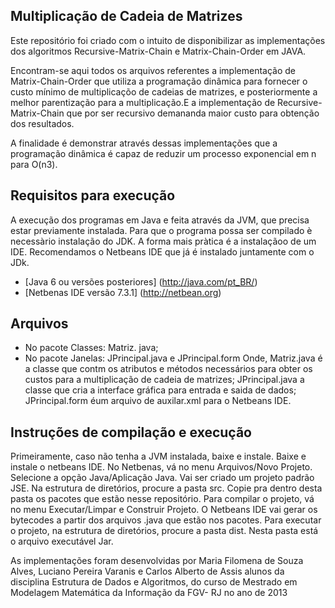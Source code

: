 ## Multiplicação de Cadeia de Matrizes


Este repositório foi criado com o intuito de disponibilizar as implementações dos algoritmos Recursive-Matrix-Chain e Matrix-Chain-Order  em JAVA.

Encontram-se aqui todos os arquivos referentes a implementação de Matrix-Chain-Order que utiliza a programação dinâmica para fornecer o custo mínimo de multiplicaçõo de cadeias de matrizes, e posteriormente a melhor parentização para a multiplicação.E a implementação de Recursive-Matrix-Chain que por ser recursivo  demananda maior custo para obtenção dos resultados.

A finalidade  é demonstrar através dessas implementações que a programação dinâmica é capaz
de reduzir um processo exponencial em n para O(n3).


## Requisitos para execução

A execução dos programas em Java e feita através da JVM, que precisa estar previamente instalada.
Para que o programa possa ser compilado è necessàrio instalação do JDK. A forma mais pràtica
é a instalaçãoo de um IDE. Recomendamos o Netbeans IDE que já é instalado juntamente com o JDk.


- [Java 6 ou versões posteriores] (http://java.com/pt_BR/)
- [Netbenas IDE versão 7.3.1] (http://netbean.org)

## Arquivos

- No pacote Classes: Matriz. java;
- No pacote Janelas: JPrincipal.java e JPrincipal.form
Onde, Matriz.java é a classe que contm os atributos e métodos necessários para obter os custos para a multiplicação de cadeia de matrizes;
JPrincipal.java  a classe que cria a interface gráfica para entrada e saida de dados;
JPrincipal.form éum arquivo de auxilar.xml para o Netbeans IDE.

## Instruções de compilação e execução

Primeiramente, caso não tenha a JVM instalada, baixe e instale.
Baixe e instale o netbeans IDE.
No Netbenas, vá no menu Arquivos/Novo Projeto. Selecione a opção Java/Aplicação Java. Vai ser criado um projeto padrão JSE.
Na estrutura de diretórios, procure a pasta src. Copie pra dentro desta pasta os pacotes que estão nesse repositório.
Para compilar o projeto, vá no menu Executar/Limpar e Construir Projeto. O Netbeans IDE vai gerar os bytecodes a partir
dos arquivos .java que estão nos pacotes.
Para executar o projeto, na estrutura de diretórios, procure a pasta dist. Nesta pasta está o arquivo executável Jar.


As implementações  foram desenvolvidas  por  Maria Filomena de Souza Alves, Luciano Pereira Varanis e Carlos Alberto de Assis alunos da disciplina Estrutura de Dados e Algoritmos, do curso de Mestrado em Modelagem Matemática da Informação da FGV- RJ no ano de 2013



